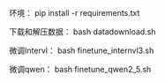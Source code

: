 环境：
pip install -r requirements.txt



下载和解压数据：
bash datadownload.sh


微调Intervl：
bash finetune_internvl3.sh


微调qwen：
bash finetune_qwen2_5.sh
